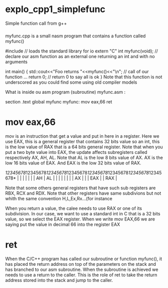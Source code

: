 # explo_cpp1_simplefunc
 Simple function call from g++
 
 
 ###
 myfunc.cpp is a small nasm program that contains a function called myfunc()
 
#include <iostream>                   // loads the standard library for io
extern "C" int myfunc(void);             // declare our asm function as an external one returning an int and with no arguments

int main() {
	std::cout<<"Foo returns "<<myfunc()<<"\n";        // call of our function ...
	return 0; // return 0 to say all is ok
}
Note that this function is not underscored as you could find some using old compiler models

What is inside ou asm program (subroutine) myfunc.asm :

section .text
global myfunc
myfunc:
	mov eax,66
	ret



mov eax,66
==========
mov is an instruction that get a value and put in here in a register.
Here we use EAX, this is a general register that contains 32 bits value so an int, this is the low value of RAX that is a 64 bits 
general register.
Note that when you put a two byte value into EAX, the update affects subregisters called respectively AX, AH, AL. 
Note that AL is the low 8 bits value of AX.
AX is the low 16 bits value of EAX. 
And EAX is the low  32 bits value of RAX.

*12345678*12345678*12345678*12345678*12345678*12345678*12345678*12345678*
|        |        |        |        |       |         |    AH  |    AL  |
|        |        |        |        |       |         |       AX        |
|                                   |                EAX                |
|                                  RAX                                  |


Note that some others  general registers that have such sub registers are RBX, RCX and RDX. Note that other registers have same subdivions
but not whith the same convention H,L,Ex,Rx...(for instance

When you return a value, the calee needs to use RAX or one of its subdivision.
In our case, we want to use a standard int in C that is a 32 bits value, so we select the EAX register.
When we write mov EAX,66 we are saying put the value in decimal 66 into the register EAX

ret
===
When the C/C++ program has called our subroutine or function myfunc(), it has placed the return address on top of the parameters
on the stack and has branched to our asm subroutine. When the subroutine is achieved we needs to use a return to the caller. This is
the role of ret to take the return address stored into the stack and jump to the caller.


